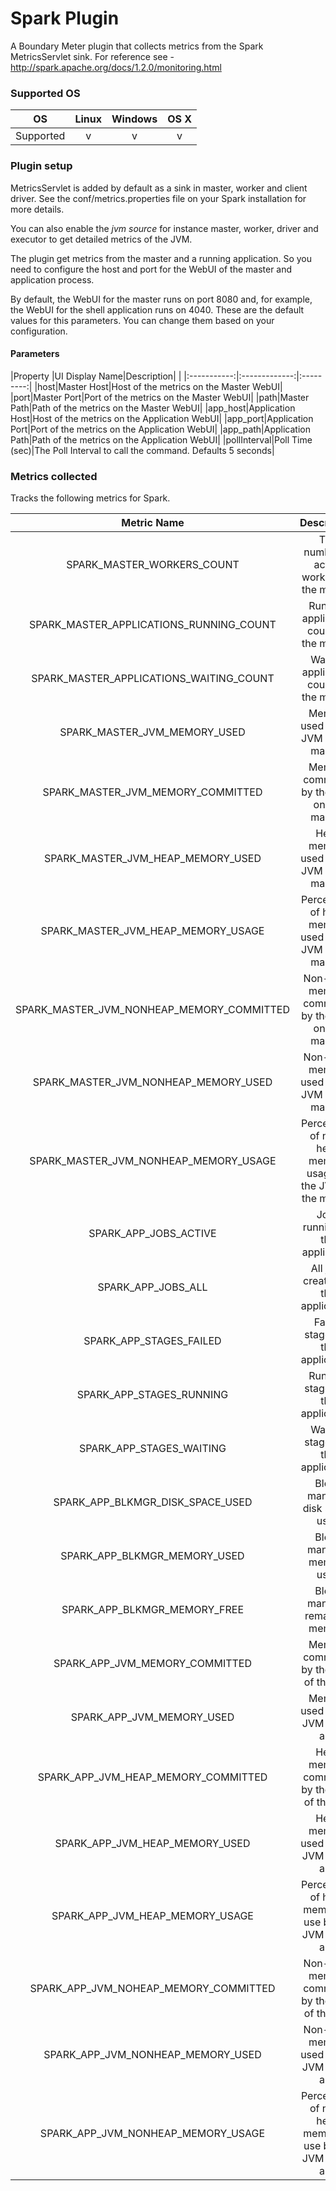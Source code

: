 # Spark Plugin

A Boundary Meter plugin that collects metrics from the Spark MetricsServlet sink.
For reference see - http://spark.apache.org/docs/1.2.0/monitoring.html

### Supported OS

|    OS   | Linux | Windows | OS X |
|:-------:|:-----:|:-------:|:----:|
|Supported|   v   |    v    |  v   |


### Plugin setup

MetricsServlet is added by default as a sink in master, worker and client driver.
See the conf/metrics.properties file on your Spark installation for more details.

You can also enable the *jvm source* for instance master, worker, driver and executor to get detailed metrics of the JVM.

The plugin get metrics from the master and a running application. So you need to configure the host and port for the WebUI of the master and application process.

By default, the WebUI for the master runs on port 8080 and, for example, the WebUI for the shell application runs on 4040. These are the default values for this parameters. You can change them based on your configuration.

#### Parameters

|Property     |UI Display Name|Description|                    |
|:-----------:|:-------------:|:---------:|
|host|Master Host|Host of the metrics on the Master WebUI|
|port|Master Port|Port of the metrics on the Master WebUI|
|path|Master Path|Path of the metrics on the Master WebUI|
|app_host|Application Host|Host of the metrics on the Application WebUI|
|app_port|Application Port|Port of the metrics on the Application WebUI|
|app_path|Application Path|Path of the metrics on the Application WebUI|
|pollInterval|Poll Time (sec)|The Poll Interval to call the command. Defaults 5 seconds|

### Metrics collected
Tracks the following metrics for Spark.

| Metric Name | Description | Context |
|:-----------:|:-----------:|:-------:|
| SPARK_MASTER_WORKERS_COUNT | The number of active workers on the master. | Master |
| SPARK_MASTER_APPLICATIONS_RUNNING_COUNT | Running application count on the master. | Master|
| SPARK_MASTER_APPLICATIONS_WAITING_COUNT | Waiting application count on the master. | Master |
| SPARK_MASTER_JVM_MEMORY_USED | Memory used by the JVM on the master. | Master |
| SPARK_MASTER_JVM_MEMORY_COMMITTED | Memory committed by the JVM on the master. | Master |
| SPARK_MASTER_JVM_HEAP_MEMORY_USED | Heap memory used by the JVM on the master. | Master |
| SPARK_MASTER_JVM_HEAP_MEMORY_USAGE | Percentage of heap memory used by the JVM on the master. | Master |
| SPARK_MASTER_JVM_NONHEAP_MEMORY_COMMITTED | Non-heap memory committed by the JVM on the master. | Master |
| SPARK_MASTER_JVM_NONHEAP_MEMORY_USED | Non-heap memory used by the JVM on the master. | Master |
| SPARK_MASTER_JVM_NONHEAP_MEMORY_USAGE | Percentage of non-heap memory usage by the JVM on the master. | Master
| SPARK_APP_JOBS_ACTIVE | Jobs running on the application | App (i.e. Shell) |
| SPARK_APP_JOBS_ALL | All jobs created by the application. | App |
| SPARK_APP_STAGES_FAILED | Failed stages for the application. | App |
| SPARK_APP_STAGES_RUNNING | Running stages for the application. | App |
| SPARK_APP_STAGES_WAITING | Waiting stages for the application. | App |
| SPARK_APP_BLKMGR_DISK_SPACE_USED | Block manager disk space used | App |
| SPARK_APP_BLKMGR_MEMORY_USED | Block manager memory used | App |
| SPARK_APP_BLKMGR_MEMORY_FREE | Block manager remaining memory | App |
| SPARK_APP_JVM_MEMORY_COMMITTED | Memory committed by the JVM of the app | App |
| SPARK_APP_JVM_MEMORY_USED | Memory used by the JVM of the app | App |
| SPARK_APP_JVM_HEAP_MEMORY_COMMITTED | Heap memory committed by the JVM of the app | App |
| SPARK_APP_JVM_HEAP_MEMORY_USED | Heap memory used by the JVM of the app | App |
| SPARK_APP_JVM_HEAP_MEMORY_USAGE | Percentage of heap memory in use by the JVM of the app | App |
| SPARK_APP_JVM_NOHEAP_MEMORY_COMMITTED | Non-heap memory committed by the JVM of the app | App |
| SPARK_APP_JVM_NONHEAP_MEMORY_USED | Non-heap memory used by the JVM of the app | App |
| SPARK_APP_JVM_NONHEAP_MEMORY_USAGE | Percentage of non-heap memory in use by the JVM of the app | App |
